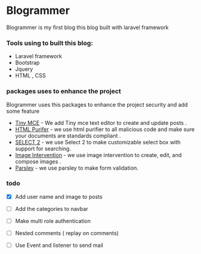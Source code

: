 # Blogrammer

Blogrammer is my first blog this blog  built with laravel framework


### Tools using to built this blog:
  - Laravel framework 
  - Bootstrap
  - Jquery
  - HTML , CSS


### packages uses to enhance the project 

Blogrammer uses this packages to enhance the project security and add some feature 

* [Tiny MCE](https://tinymce.com) -  We add Tiny mce text editor to create and update posts .
* [HTML Purifer](http://htmlpurifier.org/) -  we use html purifier to all malicious code and make sure your documents are standards compliant .
* [SELECT 2](https://select2.org/) -  we use Select 2 to make customizable select box with support for searching.
*  [Image Intervention](http://image.intervention.io/) -  we use image intervention  to create, edit, and compose images . 
 *  [Parsley](http://parsleyjs.org/) -  we use parsley  to make form validation.

### todo

- [x] Add user name and image to posts 
- [ ] Add the categories to navbar
- [ ] Make multi role authentication 
- [ ] Nested comments ( replay on comments)
- [ ] Use  Event and listener to send mail




